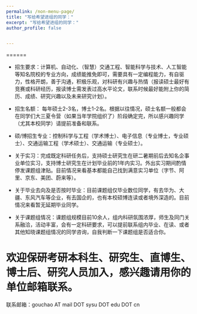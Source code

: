 ```yaml
---
permalink: /non-menu-page/
title: "写给希望进组的同学："
excerpt: "写给希望进组的同学："
author_profile: false


---
```



======

* 招生要求：计算机、自动化、（智慧）交通工程、智能科学与技术、人工智能等知名院校的专业方向，成绩能推免即可，需要具有一定编程能力，有自驱力，性格开朗，善于沟通，积极乐观，对科研有兴趣与热情（报读硕士最好有竞赛或科研经历，报读博士需发表过高水平论文，联系时候最好能附上你的简历、成绩、研究兴趣以及未来研究计划）。

* 招生名额： 每年硕士2-3名，博士1-2名。根据以往情况，硕士名额一般都会在同学们大三夏令营（如果当年学院组织了）阶段确定完，所以感兴趣同学（尤其本校同学）请提前准备和联系。

* 硕/博招生专业：控制科学与工程（学术博士）、电子信息（专业博士，专业硕士）、交通运输工程（学术硕士）、交通运输（专业硕士）。

* 关于实习：完成既定科研任务后，支持硕士研究生在研二暑期前后去知名企事业单位实习，支持博士研究生在计划毕业前的1年内实习。外出实习期间酌情停发课题组津贴。目前情况来看基本都能自己找到满意实习单位（字节、阿里、京东、美团、蔚来等）。

* 关于毕业去向及是否按时毕业：目前课题组仅毕业数位同学，有去华为、大疆、东风汽车等企业，有去国企的，也有本校硕博连读或者境外深造的。目前情况来看暂无延期毕业同学。

* 关于课题组情况：课题组规模目前10余人，组内科研氛围浓厚，师生及同门关系融洽，活动丰富，会有一定科研要求，可以提前联系组内毕业、在读、或者其他知晓课题组情况的同学咨询，自我判断一下课题组是否适合你。


欢迎保研考研本科生、研究生、直博生、博士后、研究人员加入，感兴趣请用你的单位邮箱联系。
======

 
联系邮箱：gouchao AT mail DOT sysu DOT edu DOT cn
